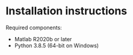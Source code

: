 # Installation instructions

Required components:

- Matlab R2020b or later
- Python 3.8.5 (64-bit on Windows)




